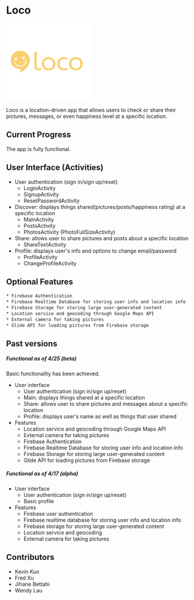 Loco
======
![Loco logo](documentation/loco_logo.png)

Loco is a location-driven app that allows users to check or share their pictures, messages, or even happiness level at a specific location.

## Current Progress
The app is fully functional.

## User Interface (Activities)
* User authentication (sign in/sign up/reset)
  * LoginActivity
  * SignupActivity
  * ResetPasswordActivity
* Discover: displays things shared(pictures/posts/happiness rating) at a specific location
  * MainActivity
  * PostsActivity
  * PhotosActivity (PhotoFullSizeActivity)
* Share: allows user to share pictures and posts about a specific location
  * ShareTextActivity
* Profile: displays user's info and options to change email/password
  * ProfileActivity
  * ChangeProfileActivity
		
## Optional Features
    * Firebase Authentication
    * Firebase Realtime Database for storing user info and location info
    * Firebase Storage for storing large user-generated content
    * Location service and geocoding through Google Maps API
    * External camera for taking pictures
	* Glide API for loading pictures from Firebase storage
	
## Past versions
##### Functional as of 4/25 (beta)
Basic functionality has been achieved.
* User interface
    * User authentication (sign in/sign up/reset)
	* Main: displays things shared at a specific location
	* Share: allows user to share pictures and messages about a specific location
    * Profile: displays user's name as well as things that user shared
* Features
    * Location service and geocoding through Google Maps API
    * External camera for taking pictures
    * Firebase Authentication
    * Firebase Realtime Database for storing user info and location info
    * Firebase Storage for storing large user-generated content
	* Glide API for loading pictures from Firebase storage


##### Functional as of 4/17 (alpha)
* User interface
    * User authentication (sign in/sign up/reset)
    * Basic profile
* Features
    * Firebase user authentication
    * Firebase realtime database for storing user info and location info
    * Firebase storage for storing large user-generated content
    * Location service and geocoding
    * External camera for taking pictures

## Contributors
* Kevin Kuo
* Fred Xu
* Jihane Bettahi
* Wendy Lau

